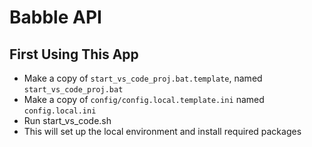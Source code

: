 # Babble API

## First Using This App
* Make a copy of `start_vs_code_proj.bat.template`, named `start_vs_code_proj.bat`
* Make a copy of `config/config.local.template.ini` named `config.local.ini`
* Run start_vs_code.sh
* This will set up the local environment and install required packages